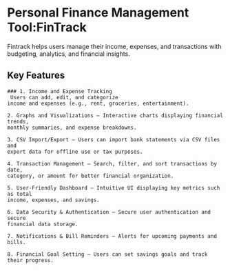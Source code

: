 #  Personal Finance Management Tool:FinTrack

Fintrack helps users manage their income, expenses, and transactions with budgeting, analytics, and financial insights.

## Key Features

```
### 1. Income and Expense Tracking
 Users can add, edit, and categorize
income and expenses (e.g., rent, groceries, entertainment).
```
```
2. Graphs and Visualizations – Interactive charts displaying financial trends,
monthly summaries, and expense breakdowns.
```
```
3. CSV Import/Export – Users can import bank statements via CSV files and
export data for offline use or tax purposes.
```
```
4. Transaction Management – Search, filter, and sort transactions by date,
category, or amount for better financial organization.
```
```
5. User-Friendly Dashboard – Intuitive UI displaying key metrics such as total
income, expenses, and savings.
```
```
6. Data Security & Authentication – Secure user authentication and secure
financial data storage.
```
```
7. Notifications & Bill Reminders – Alerts for upcoming payments and bills.
```
```
8. Financial Goal Setting – Users can set savings goals and track their progress.
```

